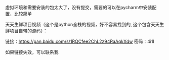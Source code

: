 虚拟环境和需要安装的包太大了，没有提交，需要的可以在pycharm中安装配置，比较简单

天天生鲜项目视频（这个是python全栈的视频，好不容易找到的, 这个包含天天生鲜项目自带的源码）：

链接：https://pan.baidu.com/s/1RQCfee2ChL2z94RaAqkXdw 密码：4i1l

如果链接失效，可以联系我
